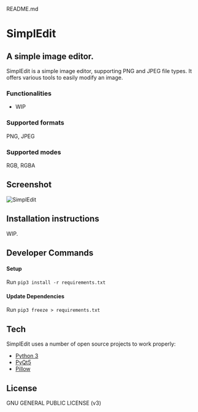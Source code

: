 README.md

# SimplEdit

## A simple image editor.

SimplEdit is a simple image editor, supporting PNG and JPEG file types. It offers various tools to easily modify an image.

### Functionalities

- WIP

### Supported formats

PNG, JPEG

### Supported modes

RGB, RGBA

## Screenshot

![SimplEdit](images/demo.png)

## Installation instructions

WIP.

## Developer Commands

#### Setup

Run `pip3 install -r requirements.txt`

#### Update Dependencies

Run `pip3 freeze > requirements.txt`

## Tech

SimplEdit uses a number of open source projects to work properly:

- [Python 3](https://www.python.org)
- [PyQt5](https://pypi.org/project/PyQt5/)
- [Pillow](https://python-pillow.org)

## License

GNU GENERAL PUBLIC LICENSE (v3)
